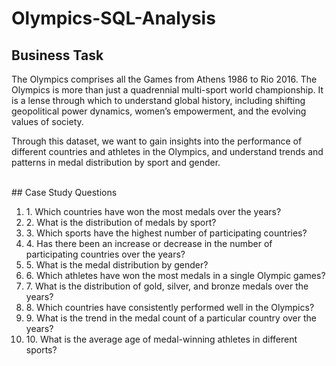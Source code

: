 # Olympics-SQL-Analysis

## Business Task
The Olympics comprises all the Games from Athens 1986 to Rio 2016. The Olympics is more than just a quadrennial multi-sport world championship. It is a lense through which to understand global history, including shifting geopolitical power dynamics, women’s empowerment, and the evolving values of society. 

Through this dataset, we want to gain insights into the performance of different countries and athletes in the Olympics, and understand trends and patterns in medal distribution by sport and gender. 

<br>
## Case Study Questions
<br>
<ol> 
  <li>1. Which countries have won the most medals over the years?</li>
  <li>2. What is the distribution of medals by sport?</li>
  <li>3. Which sports have the highest number of participating countries?</li>
<li>4. Has there been an increase or decrease in the number of participating countries over the years?</li>
<li>5. What is the medal distribution by gender?</li>
  <li>6. Which athletes have won the most medals in a single Olympic games?</li>
  <li>7. What is the distribution of gold, silver, and bronze medals over the years?</li>
  <li>8. Which countries have consistently performed well in the Olympics?</li>
  <li>9. What is the trend in the medal count of a particular country over the years?</li>
  <li>10. What is the average age of medal-winning athletes in different sports?</li>
</ol>
